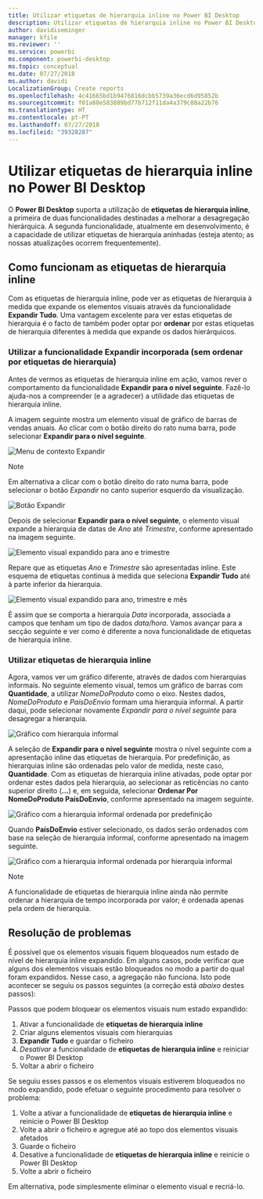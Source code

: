 ```yaml
---
title: Utilizar etiquetas de hierarquia inline no Power BI Desktop
description: Utilizar etiquetas de hierarquia inline no Power BI Desktop
author: davidiseminger
manager: kfile
ms.reviewer: ''
ms.service: powerbi
ms.component: powerbi-desktop
ms.topic: conceptual
ms.date: 07/27/2018
ms.author: davidi
LocalizationGroup: Create reports
ms.openlocfilehash: 4c41665bd1b9476816dcbb5739a36ecd6d95852b
ms.sourcegitcommit: f01a88e583889bd77b712f11da4a379c88a22b76
ms.translationtype: HT
ms.contentlocale: pt-PT
ms.lasthandoff: 07/27/2018
ms.locfileid: "39328287"
---
```

# <a name="use-inline-hierarchy-labels-in-power-bi-desktop"></a>Utilizar etiquetas de hierarquia inline no Power BI Desktop
O **Power BI Desktop** suporta a utilização de **etiquetas de hierarquia inline**, a primeira de duas funcionalidades destinadas a melhorar a desagregação hierárquica. A segunda funcionalidade, atualmente em desenvolvimento, é a capacidade de utilizar etiquetas de hierarquia aninhadas (esteja atento; as nossas atualizações ocorrem frequentemente).   

## <a name="how-inline-hierarchy-labels-work"></a>Como funcionam as etiquetas de hierarquia inline
Com as etiquetas de hierarquia inline, pode ver as etiquetas de hierarquia à medida que expande os elementos visuais através da funcionalidade **Expandir Tudo**. Uma vantagem excelente para ver estas etiquetas de hierarquia é o facto de também poder optar por **ordenar** por estas etiquetas de hierarquia diferentes à medida que expande os dados hierárquicos.

### <a name="using-the-built-in-expand-feature-without-sorting-by-hierarchy-labels"></a>Utilizar a funcionalidade Expandir incorporada (sem ordenar por etiquetas de hierarquia)
Antes de vermos as etiquetas de hierarquia inline em ação, vamos rever o comportamento da funcionalidade **Expandir para o nível seguinte**. Fazê-lo ajuda-nos a compreender (e a agradecer) a utilidade das etiquetas de hierarquia inline.

A imagem seguinte mostra um elemento visual de gráfico de barras de vendas anuais. Ao clicar com o botão direito do rato numa barra, pode selecionar **Expandir para o nível seguinte**.

![Menu de contexto Expandir](media/desktop-inline-hierarchy-labels/desktop-inline-hierarchy-labels-menu.png)

> [!NOTE]
> Em alternativa a clicar com o botão direito do rato numa barra, pode selecionar o botão *Expandir* no canto superior esquerdo da visualização.

  ![Botão Expandir](media/desktop-inline-hierarchy-labels/desktop-inline-hierarchy-labels-expand-button-finger.png)


Depois de selecionar **Expandir para o nível seguinte**, o elemento visual expande a hierarquia de datas de *Ano* até *Trimestre*, conforme apresentado na imagem seguinte.

![Elemento visual expandido para ano e trimestre](media/desktop-inline-hierarchy-labels/desktop-inline-hierarchy-labels-qty-year-quarter.png)

Repare que as etiquetas *Ano* e *Trimestre* são apresentadas inline. Este esquema de etiquetas continua à medida que seleciona **Expandir Tudo** até à parte inferior da hierarquia.

![Elemento visual expandido para ano, trimestre e mês](media/desktop-inline-hierarchy-labels/desktop-inline-hierarchy-labels-qty-year-quarter-month.png)

É assim que se comporta a hierarquia *Data* incorporada, associada a campos que tenham um tipo de dados *data/hora*. Vamos avançar para a secção seguinte e ver como é diferente a nova funcionalidade de etiquetas de hierarquia inline.

### <a name="using-inline-hierarchy-labels"></a>Utilizar etiquetas de hierarquia inline
Agora, vamos ver um gráfico diferente, através de dados com hierarquias informais. No seguinte elemento visual, temos um gráfico de barras com **Quantidade**, a utilizar *NomeDoProduto* como o eixo. Nestes dados, *NomeDoProduto* e *PaísDoEnvio* formam uma hierarquia informal. A partir daqui, pode selecionar novamente *Expandir para o nível seguinte* para desagregar a hierarquia.

![Gráfico com hierarquia informal](media/desktop-inline-hierarchy-labels/desktop-inline-hierarchy-labels-informal-top-expand.png)

A seleção de **Expandir para o nível seguinte** mostra o nível seguinte com a apresentação inline das etiquetas de hierarquia. Por predefinição, as hierarquias inline são ordenadas pelo valor de medida, neste caso, **Quantidade**. Com as etiquetas de hierarquia inline ativadas, pode optar por ordenar estes dados pela hierarquia, ao selecionar as reticências no canto superior direito (**...**) e, em seguida, selecionar **Ordenar Por NomeDoProduto PaísDoEnvio**, conforme apresentado na imagem seguinte.

![Gráfico com a hierarquia informal ordenada por predefinição](media/desktop-inline-hierarchy-labels/desktop-inline-hierarchy-labels-informal-sort-quantity.png)

Quando **PaísDoEnvio** estiver selecionado, os dados serão ordenados com base na seleção de hierarquia informal, conforme apresentado na imagem seguinte.

![Gráfico com a hierarquia informal ordenada por hierarquia informal](media/desktop-inline-hierarchy-labels/desktop-inline-hierarchy-labels-informal-sorted.png)

> [!NOTE]
> A funcionalidade de etiquetas de hierarquia inline ainda não permite ordenar a hierarquia de tempo incorporada por valor; é ordenada apenas pela ordem de hierarquia.
> 
> 

## <a name="troubleshooting"></a>Resolução de problemas
É possível que os elementos visuais fiquem bloqueados num estado de nível de hierarquia inline expandido. Em alguns casos, pode verificar que alguns dos elementos visuais estão bloqueados no modo a partir do qual foram expandidos. Nesse caso, a agregação não funciona. Isto pode acontecer se seguiu os passos seguintes (a correção está *abaixo* destes passos):

Passos que podem bloquear os elementos visuais num estado expandido:

1. Ativar a funcionalidade de **etiquetas de hierarquia inline**
2. Criar alguns elementos visuais com hierarquias
3. **Expandir Tudo** e guardar o ficheiro
4. *Desativar* a funcionalidade de **etiquetas de hierarquia inline** e reiniciar o Power BI Desktop
5. Voltar a abrir o ficheiro

Se seguiu esses passos e os elementos visuais estiverem bloqueados no modo expandido, pode efetuar o seguinte procedimento para resolver o problema:

1. Volte a ativar a funcionalidade de **etiquetas de hierarquia inline** e reinicie o Power BI Desktop
2. Volte a abrir o ficheiro e agregue até ao topo dos elementos visuais afetados
3. Guarde o ficheiro
4. Desative a funcionalidade de **etiquetas de hierarquia inline** e reinicie o Power BI Desktop
5. Volte a abrir o ficheiro

Em alternativa, pode simplesmente eliminar o elemento visual e recriá-lo.

